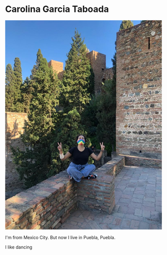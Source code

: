 # Carolina Garcia Taboada

![Carolina](Foto37.jpg)

I'm from Mexico City. But now I live in Puebla, Puebla.

I like dancing
